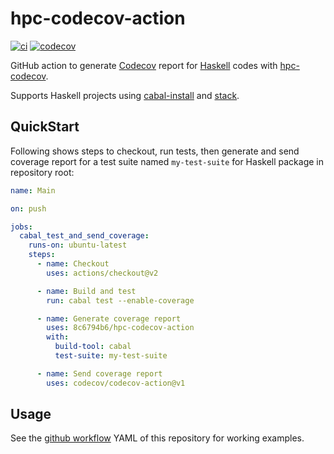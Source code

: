 hpc-codecov-action
==================

[![ci](https://github.com/8c6794b6/hpc-codecov-action/workflows/ci/badge.svg)](https://github.com/8c6794b6/hpc-codecov-action/actions?query=workflow%3Aci)
[![codecov](https://codecov.io/gh/8c6794b6/hpc-codecov-action/branch/main/graph/badge.svg?token=P8DDZGTB74)](https://codecov.io/gh/8c6794b6/hpc-codecov-action)


GitHub action to generate [Codecov](https://codecov.io) report for
[Haskell](https://haskell.org) codes with
[hpc-codecov](https://github.com/8c6794b6/hpc-codecov).

Supports Haskell projects using
[cabal-install](https://www.haskell.org/cabal) and
[stack](https://docs.haskellstack.org/en/stable/README/).


QuickStart
----------

Following shows steps to checkout, run tests, then generate and send
coverage report for a test suite named ``my-test-suite`` for Haskell
package in repository root:

```yaml
name: Main

on: push

jobs:
  cabal_test_and_send_coverage:
    runs-on: ubuntu-latest
    steps:
      - name: Checkout
        uses: actions/checkout@v2

      - name: Build and test
        run: cabal test --enable-coverage

      - name: Generate coverage report
        uses: 8c6794b6/hpc-codecov-action
        with:
          build-tool: cabal
          test-suite: my-test-suite

      - name: Send coverage report
        uses: codecov/codecov-action@v1
```

Usage
-----

See the [github
workflow](https://github.com/8c6794b6/hpc-codecov-action/blob/main/.github/workflows/ci.yml)
YAML of this repository for working examples.
